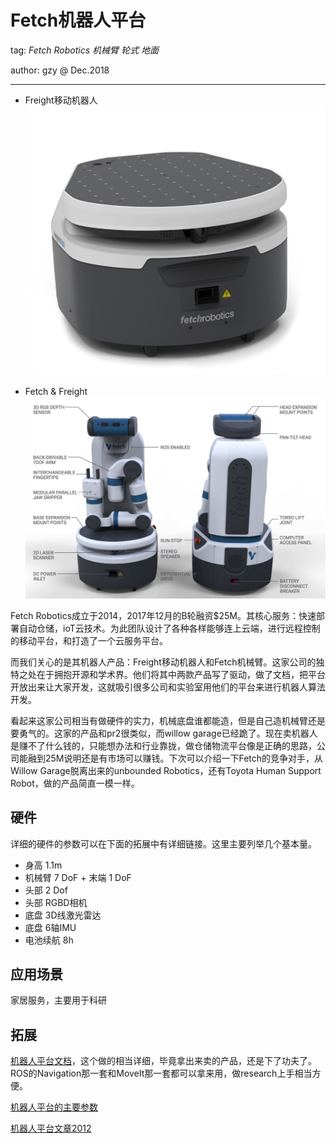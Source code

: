 # Fetch机器人平台

tag: *Fetch Robotics* *机械臂* *轮式* *地面*

author: gzy @ Dec.2018

---

- Freight移动机器人
![Freight](../meta/pic/Freight_base.png)

- Fetch & Freight
![Fetch](../meta/pic/Fetch.png)

Fetch Robotics成立于2014，2017年12月的B轮融资$25M。其核心服务：快速部署自动仓储，ioT云技术。为此团队设计了各种各样能够连上云端，进行远程控制的移动平台，和打造了一个云服务平台。

而我们关心的是其机器人产品：Freight移动机器人和Fetch机械臂。这家公司的独特之处在于拥抱开源和学术界。他们将其中两款产品写了驱动，做了文档，把平台开放出来让大家开发，这就吸引很多公司和实验室用他们的平台来进行机器人算法开发。

看起来这家公司相当有做硬件的实力，机械底盘谁都能造，但是自己造机械臂还是要勇气的。这家的产品和pr2很类似，而willow garage已经跪了。现在卖机器人是赚不了什么钱的，只能想办法和行业靠拢，做仓储物流平台像是正确的思路，公司能融到25M说明还是有市场可以赚钱。下次可以介绍一下Fetch的竞争对手，从Willow Garage脱离出来的unbounded Robotics，还有Toyota Human Support Robot，做的产品简直一模一样。

## 硬件

详细的硬件的参数可以在下面的拓展中有详细链接。这里主要列举几个基本量。

- 身高 1.1m
- 机械臂 7 DoF + 末端 1 DoF
- 头部 2 Dof
- 头部 RGBD相机
- 底盘 3D线激光雷达
- 底盘 6轴IMU
- 电池续航 8h

## 应用场景

家居服务，主要用于科研

## 拓展
[机器人平台文档](http://docs.fetchrobotics.com/introduction.html)，这个做的相当详细，毕竟拿出来卖的产品，还是下了功夫了。ROS的Navigation那一套和MoveIt那一套都可以拿来用，做research上手相当方便。

[机器人平台的主要参数](https://fetchrobotics.com/wp-content/uploads/2018/04/Fetch_robot_spec_overview.pdf)

[机器人平台文章2012](https://fetchrobotics.com/wp-content/uploads/2018/04/Fetch-and-Freight-Workshop-Paper.pdf)
